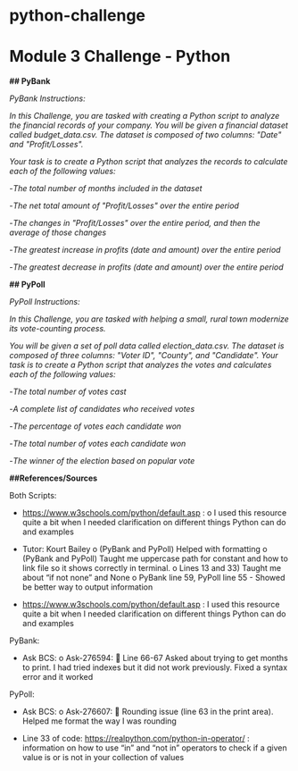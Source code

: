 # python-challenge
# Module 3 Challenge - Python

**## PyBank**

*PyBank Instructions:*

*In this Challenge, you are tasked with creating a Python script to analyze the financial records of your company. You will be given a financial dataset called budget_data.csv. The dataset is composed of two columns: "Date" and "Profit/Losses".*

*Your task is to create a Python script that analyzes the records to calculate each of the following values:*

   -*The total number of months included in the dataset*

   -*The net total amount of "Profit/Losses" over the entire period*

   -*The changes in "Profit/Losses" over the entire period, and then the average of those changes*

   -*The greatest increase in profits (date and amount) over the entire period*

   -*The greatest decrease in profits (date and amount) over the entire period*



**## PyPoll**

*PyPoll Instructions:*

*In this Challenge, you are tasked with helping a small, rural town modernize its vote-counting process.*

*You will be given a set of poll data called election_data.csv. The dataset is composed of three columns: "Voter ID", "County", and "Candidate". Your task is to create a Python script that analyzes the votes and calculates each of the following values:*

   -*The total number of votes cast*

   -*A complete list of candidates who received votes*

   -*The percentage of votes each candidate won*

   -*The total number of votes each candidate won*

   -*The winner of the election based on popular vote*




**##References/Sources**

Both Scripts:
-	https://www.w3schools.com/python/default.asp : 
o	I used this resource quite a bit when I needed clarification on different things Python can do and examples

-	Tutor: Kourt Bailey
o	(PyBank and PyPoll) Helped with formatting
o	(PyBank and PyPoll) Taught me uppercase path for constant and how to link file so it shows correctly in terminal. 
o	Lines 13 and 33) Taught me about “if not none” and None
o	PyBank line 59, PyPoll line 55 - Showed be better way to output information

-	https://www.w3schools.com/python/default.asp : I used this resource quite a bit when I needed clarification on different things Python can do and examples


PyBank:

-	Ask BCS:
o	Ask-276594:
	Line 66-67 Asked about trying to get months to print. I had tried indexes but it did not work previously. Fixed a syntax error and it worked


PyPoll:

-	Ask BCS:
o	Ask-276607:
	Rounding issue (line 63 in the print area). Helped me format the way I was rounding

-	Line 33 of code: https://realpython.com/python-in-operator/ : information on how to use “in” and “not in” operators to check if a given value is or is not in your collection of values
